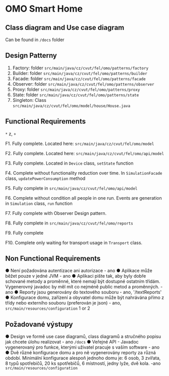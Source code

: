 # OMO Smart Home

## Class diagram and Use case diagram
Can be found in `/docs` folder

## Design Patterny
1. Factory: folder `src/main/java/cz/cvut/fel/omo/patterns/factory`
2. Builder: folder `src/main/java/cz/cvut/fel/omo/patterns/builder`
3. Facade: folder `src/main/java/cz/cvut/fel/omo/patterns/facade`
4. Observer: folder `src/main/java/cz/cvut/fel/omo/patterns/observer`
5. Proxy: folder `src/main/java/cz/cvut/fel/omo/patterns/proxy`
6. State: folder `src/main/java/cz/cvut/fel/omo/patterns/state`
7. Singleton: Class `src/main/java/cz/cvut/fel/omo/model/house/House.java`

## Functional Requirements

`*` z, `+` 

F1. Fully complete. Located here: `src/main/java/cz/cvut/fel/omo/model`

F2. Fully complete. Located here: `src/main/java/cz/cvut/fel/omo/api/model`

F3. Fully complete. Located in `Device` class, `setState` function

F4. Complete without functionality reduction over time. In `SimulationFacade` class, `updatePowerConsumption` method

F5. Fully complete in `src/main/java/cz/cvut/fel/omo/api/model`

F6. Complete without condition all people in one run. Events are generation in `Simulation` class, `run` function

F7. Fully complete with Observer Design pattern.

F8. Fully complete in `src/main/java/cz/cvut/fel/omo/reports`

F9. Fully complete

F10. Complete only waiting for transport usage in `Transport` class.

## Non Functional Requirements
●	Není požadována autentizace ani autorizace - ano
●	Aplikace může běžet pouze v jedné JVM - ano
●	Aplikaci pište tak, aby byly dobře schované metody a proměnné, které nemají být dostupné ostatním třídám. Vygenerovný javadoc by měl mít co nejméně public metod a proměnných. - ano
●	Reporty jsou generovány do textového souboru - ano, '/textReports'
●	Konfigurace domu, zařízení a obyvatel domu může být nahrávána přímo z třídy nebo externího souboru (preferován je json) - ano, `src/main/resources/configuration` 1 or 2


## Požadované výstupy
●	Design ve formě use case diagramů, class diagramů a stručného popisu jak chcete úlohu realizovat - ano `/docs`
●	Veřejné API - Javadoc vygenerovaný pro funkce, kterými uživatel pracuje s vaším software - ano
●	Dvě různé konfigurace domu a pro ně vygenerovány reporty za různá období. Minimální konfigurace alespoň jednoho domu je: 6 osob, 3 zvířata, 8 typů spotřebičů, 20 ks spotřebičů, 6 místností, jedny lyže, dvě kola. -ano `src/main/resources/configuration` 


